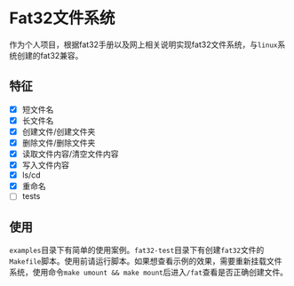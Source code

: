 # Fat32文件系统

作为个人项目，根据fat32手册以及网上相关说明实现fat32文件系统，与`linux`系统创建的fat32兼容。

## 特征

- [x] 短文件名
- [x] 长文件名
- [x] 创建文件/创建文件夹
- [x] 删除文件/删除文件夹
- [x] 读取文件内容/清空文件内容
- [x] 写入文件内容
- [x] ls/cd
- [x] 重命名
- [ ] tests

## 使用

`examples`目录下有简单的使用案例。`fat32-test`目录下有创建`fat32`文件的`Makefile`脚本。使用前请运行脚本。如果想查看示例的效果，需要重新挂载文件系统，使用命令`make umount && make mount`后进入`/fat`查看是否正确创建文件。

